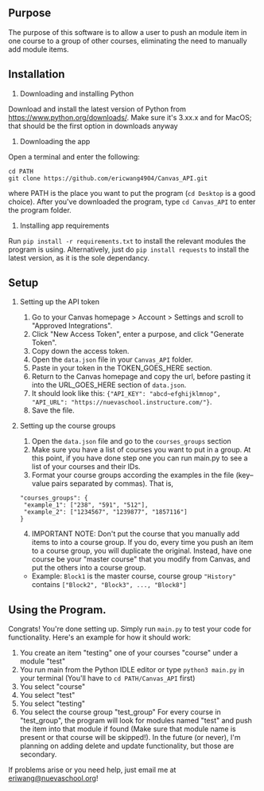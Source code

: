 ## Purpose
The purpose of this software is to allow a user to push an module item in one course to a group of other courses, eliminating the need to manually add module items. 

## Installation
1. Downloading and installing Python

Download and install the latest version of Python from https://www.python.org/downloads/. Make sure it's 3.xx.x and for MacOS; that should be the first option in downloads anyway

1. Downloading the app

Open a terminal and enter the following:
```
cd PATH
git clone https://github.com/ericwang4904/Canvas_API.git
```
where PATH is the place you want to put the program (`cd Desktop` is a good choice). After you've downloaded the program, type
`cd Canvas_API` to enter the program folder.

1. Installing app requirements

Run `pip install -r requirements.txt` to install the relevant modules the program is using. Alternatively, just do `pip install requests` to install the latest version, as it is the sole dependancy.

## Setup
1. Setting up the API token
   1. Go to your Canvas homepage > Account > Settings and scroll to "Approved Integrations".
   2. Click "New Access Token", enter a purpose, and click "Generate Token".
   3. Copy down the access token.
   4. Open the `data.json` file in your `Canvas_API` folder.
   5. Paste in your token in the TOKEN_GOES_HERE section.
   6. Return to the Canvas homepage and copy the url, before pasting it into the URL_GOES_HERE section of `data.json`.
   7. It should look like this: `{"API_KEY": "abcd~efghijklmnop", "API_URL": "https://nuevaschool.instructure.com/"}`.
   8. Save the file.

2. Setting up the course groups
   1. Open the `data.json` file and go to the `courses_groups` section
   2. Make sure you have a list of courses you want to put in a group. At this point, if you have done step one you can run main.py to see a list of your courses and their IDs.
   3. Format your course groups according the examples in the file (key–value pairs separated by commas). That is,
   ```
   "courses_groups": {
    "example_1": ["238", "591", "512"],
    "example_2": ["1234567", "1239877", "1857116"]
   }
   ```
   4. IMPORTANT NOTE: Don't put the course that you manually add items to into a course group. If you do, every time you push an item to a course group, you will duplicate the original. Instead, have one course be your "master course" that you modify from Canvas, and put the others into a course group.
   - Example: `Block1` is the master course, course group `"History"` contains `["Block2", "Block3", ..., "Block8"]`

## Using the Program.
Congrats! You're done setting up. Simply run `main.py` to test your code for functionality. Here's an example for how it should work:
1. You create an item "testing" one of your courses "course" under a module "test"
2. You run main from the Python IDLE editor or type `python3 main.py` in your terminal (You'll have to `cd PATH/Canvas_API` first)
3. You select "course"
4. You select "test"
5. You select "testing"
6. You select the course group "test_group"
For every course in "test_group", the program will look for modules named "test" and push the item into that module if found (Make sure that module name is present or that course will be skipped!). In the future (or never), I'm planning on adding delete and update functionality, but those are secondary.

If problems arise or you need help, just email me at eriwang@nuevaschool.org!


